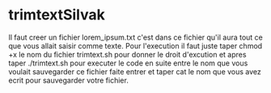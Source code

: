 # trimtextSilvak
Il faut creer un fichier lorem_ipsum.txt c'est dans ce fichier qu'il aura tout ce que vous allait saisir comme texte.
Pour l'execution il faut juste taper chmod +x le nom du fichier trimtext.sh pour donner le droit d'excution et apres taper ./trimtext.sh pour executer le code
en suite entre le nom que vous voulait sauvegarder ce fichier faite entrer et taper cat le nom que vous avez ecrit pour sauvegarder votre fichier.
